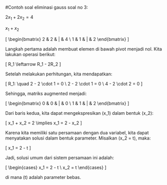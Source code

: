 #Contoh soal eliminasi gauss
 soal no 3:

$2x_1+2x_2=4$

$x_1+x_2$

\[
\begin{bmatrix}
2 & 2 & | & 4 \\
1 & 1 & | & 2
\end{bmatrix}
\]

Langkah pertama adalah membuat elemen di bawah pivot menjadi nol. Kita lakukan operasi berikut:

\[
R_1 \leftarrow R_1 - 2R_2
\]

Setelah melakukan perhitungan, kita mendapatkan:

\[
R_1: \quad 2 - 2 \cdot 1 = 0 \\
2 - 2 \cdot 1 = 0 \\
4 - 2 \cdot 2 = 0
\]

Sehingga, matriks augmented menjadi:

\[
\begin{bmatrix}
0 & 0 & | & 0 \\
1 & 1 & | & 2
\end{bmatrix}
\]

Dari baris kedua, kita dapat mengekspresikan \(x_1\) dalam bentuk \(x_2\):

\[
x_1 + x_2 = 2 \implies x_1 = 2 - x_2
\]

Karena kita memiliki satu persamaan dengan dua variabel, kita dapat menyatakan solusi dalam bentuk parameter. Misalkan \(x_2 = t\), maka:

\[
x_1 = 2 - t
\]

Jadi, solusi umum dari sistem persamaan ini adalah:

\[
\begin{cases}
x_1 = 2 - t \\
x_2 = t
\end{cases}
\]

di mana \(t\) adalah parameter bebas.


